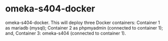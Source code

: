# omeka-s404-docker
omeka-s404-docker. This will deploy three Docker containers: Container 1 as mariadb (mysql); Container 2 as phpmyadmin (connected to container 1); and, Container 3: omeka-s404 (connected to container 1).
